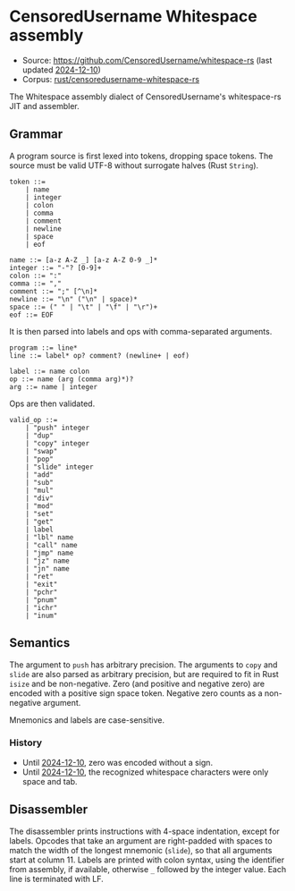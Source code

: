 # CensoredUsername Whitespace assembly

- Source: <https://github.com/CensoredUsername/whitespace-rs>
  (last updated [2024-12-10](https://github.com/CensoredUsername/whitespace-rs/commit/9acc85f4c4b6bb5ef35f2e4747955d43e8c2599e))
- Corpus: [rust/censoredusername-whitespace-rs](https://github.com/wspace/corpus/tree/main/rust/censoredusername-whitespace-rs)

The Whitespace assembly dialect of CensoredUsername's whitespace-rs JIT and
assembler.

## Grammar

A program source is first lexed into tokens, dropping space tokens. The source
must be valid UTF-8 without surrogate halves (Rust `String`).

```bnf
token ::=
    | name
    | integer
    | colon
    | comma
    | comment
    | newline
    | space
    | eof

name ::= [a-z A-Z _] [a-z A-Z 0-9 _]*
integer ::= "-"? [0-9]+
colon ::= ":"
comma ::= ","
comment ::= ";" [^\n]*
newline ::= "\n" ("\n" | space)*
space ::= (" " | "\t" | "\f" | "\r")+
eof ::= EOF
```

It is then parsed into labels and ops with comma-separated arguments.

```bnf
program ::= line*
line ::= label* op? comment? (newline+ | eof)

label ::= name colon
op ::= name (arg (comma arg)*)?
arg ::= name | integer
```

Ops are then validated.

```bnf
valid_op ::=
    | "push" integer
    | "dup"
    | "copy" integer
    | "swap"
    | "pop"
    | "slide" integer
    | "add"
    | "sub"
    | "mul"
    | "div"
    | "mod"
    | "set"
    | "get"
    | label
    | "lbl" name
    | "call" name
    | "jmp" name
    | "jz" name
    | "jn" name
    | "ret"
    | "exit"
    | "pchr"
    | "pnum"
    | "ichr"
    | "inum"
```

## Semantics

The argument to `push` has arbitrary precision. The arguments to `copy` and
`slide` are also parsed as arbitrary precision, but are required to fit in Rust
`isize` and be non-negative. Zero (and positive and negative zero) are encoded
with a positive sign space token. Negative zero counts as a non-negative
argument.

Mnemonics and labels are case-sensitive.

### History

- Until [2024-12-10](https://github.com/CensoredUsername/whitespace-rs/commit/35d4aa422867f9bd0e4eaf43437deeb0157fab33),
  zero was encoded without a sign.
- Until [2024-12-10](https://github.com/CensoredUsername/whitespace-rs/commit/3ad9036a4cf17bd578f38ac0aca3fff30b316689),
  the recognized whitespace characters were only space and tab.

## Disassembler

The disassembler prints instructions with 4-space indentation, except for
labels. Opcodes that take an argument are right-padded with spaces to match the
width of the longest mnemonic (`slide`), so that all arguments start at column
11. Labels are printed with colon syntax, using the identifier from assembly, if
available, otherwise `_` followed by the integer value. Each line is terminated
with LF.
